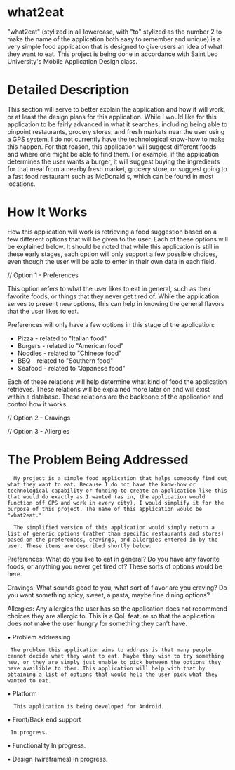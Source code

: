 # what2eat

"what2eat" (stylized in all lowercase, with "to" stylized as the number 2 to make the name of the application both easy to remember and unique) is a very simple food application that is designed to give users an idea of what they want to eat. This project is being done in accordance with Saint Leo University's Mobile Application Design class.

# Detailed Description

This section will serve to better explain the application and how it will work, or at least the design plans for this application. While I would like for this application to be fairly advanced in what it searches, including being able to pinpoint restaurants, grocery stores, and fresh markets near the user using a GPS system, I do not currently have the technological know-how to make this happen. For that reason, this application will suggest different foods and where one might be able to find them. For example, if the application determines the user wants a burger, it will suggest buying the ingredients for that meal from a nearby fresh market, grocery store, or suggest going to a fast food restaurant such as McDonald's, which can be found in most locations.

# How It Works

How this application will work is retrieving a food suggestion based on a few different options that will be given to the user. Each of these options will be explained below. It should be noted that while this application is still in these early stages, each option will only support a few possible choices, even though the user will be able to enter in their own data in each field.

// Option 1 - Preferences 

This option refers to what the user likes to eat in general, such as their favorite foods, or things that they never get tired of. While the application serves to present new options, this can help in knowing the general flavors that the user likes to eat.

Preferences will only have a few options in this stage of the application:

- Pizza - related to "Italian food"
- Burgers - related to "American food"
- Noodles - related to "Chinese food"
- BBQ - related to "Southern food"
- Seafood - related to "Japanese food"

Each of these relations will help determine what kind of food the application retrieves. These relations will be explained more later on and will exist within a database. These relations are the backbone of the application and control how it works.

// Option 2 - Cravings

// Option 3 - Allergies

# The Problem Being Addressed 



      My project is a simple food application that helps somebody find out what they want to eat. Because I do not have the know-how or technological capability or funding to create an application like this that would do exactly as I wanted (as in, the application would function off GPS and work in every city), I would simplify it for the purpose of this project. The name of this application would be "what2eat."

      The simplified version of this application would simply return a list of generic options (rather than specific restaurants and stores) based on the preferences, cravings, and allergies entered in by the user. These items are described shortly below:

Preferences: What do you like to eat in general? Do you have any favorite foods, or anything you never get tired of? These sorts of options would be here.

Cravings: What sounds good to you, what sort of flavor are you craving? Do you want something spicy, sweet, a pasta, maybe fine dining options?

Allergies: Any allergies the user has so the application does not recommend choices they are allergic to. This is a QoL feature so that the application does not make the user hungry for something they can’t have.

•	Problem addressing

     The problem this application aims to address is that many people cannot decide what they want to eat. Maybe they wish to try something new, or they are simply just unable to pick between the options they have availible to them. This application will help with that by obtaining a list of options that would help the user pick what they wanted to eat.
     
•	Platform

      This application is being developed for Android.
      
•	Front/Back end support

     In progress.
     
•	Functionality
      In progress.
      
•	Design (wireframes)
      In progress.
